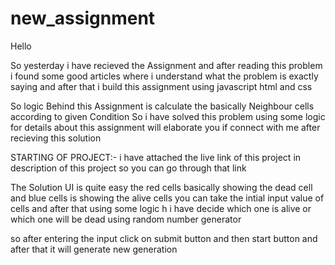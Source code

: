 

# new_assignment

Hello 


So yesterday i have recieved the Assignment and after reading this problem i found some good articles where i understand what the problem is exactly saying and after that i build this assignment using javascript html and css



So logic Behind this Assignment is calculate the basically Neighbour cells according to given Condition So i have solved this problem using some logic for details about this assignment will elaborate you if connect with me after recieving this solution



STARTING OF PROJECT:-
i have attached the live link of this project in description of this project so you can go through that link



The Solution UI is quite easy the red cells basically showing the dead cell and blue cells is showing the alive cells you can take the intial input value of cells and after that using some logic h i have decide which one is alive or which one will be dead using random number generator


so after entering the input click on submit button and then start button and after that it will generate new generation
